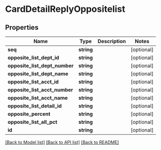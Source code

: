 # CardDetailReplyOppositelist

## Properties
Name | Type | Description | Notes
------------ | ------------- | ------------- | -------------
**seq** | **string** |  | [optional] 
**opposite_list_dept_id** | **string** |  | [optional] 
**opposite_list_dept_number** | **string** |  | [optional] 
**opposite_list_dept_name** | **string** |  | [optional] 
**opposite_list_acct_id** | **string** |  | [optional] 
**opposite_list_acct_number** | **string** |  | [optional] 
**opposite_list_acct_name** | **string** |  | [optional] 
**opposite_list_detail_id** | **string** |  | [optional] 
**opposite_percent** | **string** |  | [optional] 
**opposite_list_all_pct** | **string** |  | [optional] 
**id** | **string** |  | [optional] 

[[Back to Model list]](../README.md#documentation-for-models) [[Back to API list]](../README.md#documentation-for-api-endpoints) [[Back to README]](../README.md)


